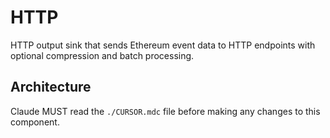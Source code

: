 # HTTP

HTTP output sink that sends Ethereum event data to HTTP endpoints with optional compression and batch processing.

## Architecture  
Claude MUST read the `./CURSOR.mdc` file before making any changes to this component.
